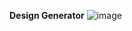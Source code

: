 **Design Generator**
![image](https://github.com/AdityaJoglekar/Generative_Design_and_Manufacturing/assets/92458082/aef0d13c-20e7-4822-a902-99559e67f12d)


